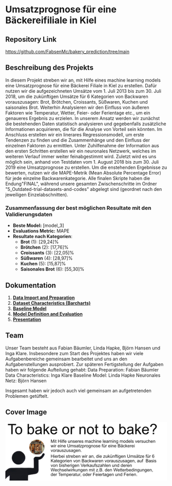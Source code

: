 # Umsatzprognose für eine Bäckereifiliale in Kiel

## Repository Link

https://github.com/FabsenMc/bakery_prediction/tree/main

## Beschreibung des Projekts

In diesem Projekt streben wir an, mit Hilfe eines machine learning models eine Umsatzprognose für eine Bäckerei Filiale in Kiel zu erstellen. Dafür nutzen wir die aufgezeichneten Umsätze vom 1. Juli 2013 bis zum 30. Juli 2018, um die zukünftigen Umsätze für 6 Kategorien von Backwaren vorauszusagen: Brot, Brötchen, Croissants, Süßwaren, Kuchen und saisonales Brot. Weiterhin Analysieren wir den Einfluss von äußeren Faktoren wie  Temperatur, Wetter, Feier- oder Ferientage etc., um ein genaueres Ergebnis zu erzielen.
In unserem Ansatz werden wir zunächst die bestehenden Daten statistisch analysieren und gegebenfalls zusätzliche Informationen acquirieren, die für die Analyse von Vorteil sein könnten. Im Anschluss erstellen wir ein linerares Regressionsmodell, um erste Tendenzen zu finden und die Zusammenhänge und den Einfluss der einzelnen Faktoren zu ermittlen. Unter Zuhilfenahme der Information aus den ersten Schritten erstellen wir ein neuronales Netzwerk, welches im weiteren Verlauf immer  weiter  feinabgestimmt wird. Zuletzt wird es uns möglich sein, anhand von Testdaten vom 1. August 2018 bis zum 30. Juli 2019 eine Umsatzprognose zu erstellen. Um die enstehenden Ergebnisse zu bewerten, nutzen wir die MAPE-Metrik (Mean Absolute Percentage Error) für jede einzelne Backwarenkategorie.
Alle finalen Skripte haben die Endung"FINAL", während unsere gesamten Zwischenschritte im Ordner "5_Outdated-trial-datasets-and-codes" abgelegt sind (geordnet nach den jeweiligen Einzelabschnitten).

### Zusammenfassung der best möglichen Resultate mit den Validierungsdaten

-   **Beste Model:** [model_3]
-   **Evaluations Metric:** MAPE
-   **Resultate nach Kategorien**:
    -   **Brot** (1): [29,24]%
    -   **Brötchen** (2): [17,76]%
    -   **Croissants** (3): [22,05]%
    -   **Süßwaren** (4): [28,97]%
    -   **Kuchen** (5): [15,87]%
    -   **Saisonales Brot** (6): [55,30]%

## Dokumentation

1.  [**Data Import and Preparation**](0_DataPreparation/)
3.  [**Dataset Characteristics (Barcharts)**](1_DatasetCharacteristics/)
4.  [**Baseline Model**](2_BaselineModel/)
5.  [**Model Definition and Evaluation**](3_Model/)
6.  [**Presentation**](4_Presentation/README.md)

## Team
Unser Team besteht aus Fabian Bäumler, Linda Hapke, Björn Hansen und Inga Klare. 
Insbesondere zum Start des Projektes haben wir viele Aufgabenbereiche gemeinsam bearbeitet und uns an den Aufgabenstellungen ausprobiert. 
Zur späteren Fertigstellung der Aufgaben haben wir folgende Aufteilung gehabt:
Data Preparation: Fabian Bäumler
Data Characteristics: Inga Klare
Baseline Model: Linda Hapke
Neuronales Netz: Björn Hansen

Insgesamt haben wir jedoch auch viel gemeinsam an aufgetretenden Problemen getüftelt. 

## Cover Image

![](CoverImage/Cover-Image.jpg)
